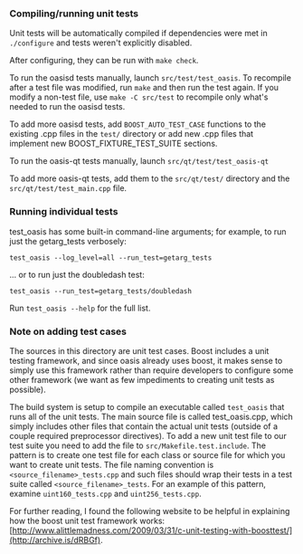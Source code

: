 ### Compiling/running unit tests

Unit tests will be automatically compiled if dependencies were met in `./configure`
and tests weren't explicitly disabled.

After configuring, they can be run with `make check`.

To run the oasisd tests manually, launch `src/test/test_oasis`. To recompile
after a test file was modified, run `make` and then run the test again. If you
modify a non-test file, use `make -C src/test` to recompile only what's needed
to run the oasisd tests.

To add more oasisd tests, add `BOOST_AUTO_TEST_CASE` functions to the existing
.cpp files in the `test/` directory or add new .cpp files that
implement new BOOST_FIXTURE_TEST_SUITE sections.

To run the oasis-qt tests manually, launch `src/qt/test/test_oasis-qt`

To add more oasis-qt tests, add them to the `src/qt/test/` directory and
the `src/qt/test/test_main.cpp` file.

### Running individual tests

test_oasis has some built-in command-line arguments; for
example, to run just the getarg_tests verbosely:

    test_oasis --log_level=all --run_test=getarg_tests

... or to run just the doubledash test:

    test_oasis --run_test=getarg_tests/doubledash

Run `test_oasis --help` for the full list.

### Note on adding test cases

The sources in this directory are unit test cases.  Boost includes a
unit testing framework, and since oasis already uses boost, it makes
sense to simply use this framework rather than require developers to
configure some other framework (we want as few impediments to creating
unit tests as possible).

The build system is setup to compile an executable called `test_oasis`
that runs all of the unit tests.  The main source file is called
test_oasis.cpp, which simply includes other files that contain the
actual unit tests (outside of a couple required preprocessor
directives). To add a new unit test file to our test suite you need
to add the file to `src/Makefile.test.include`. The pattern is to
create one test file for each class or source file for which you want
to create unit tests.  The file naming convention is
`<source_filename>_tests.cpp` and such files should wrap their tests
in a test suite called `<source_filename>_tests`.  For an example of
this pattern, examine `uint160_tests.cpp` and `uint256_tests.cpp`.

For further reading, I found the following website to be helpful in
explaining how the boost unit test framework works:
[http://www.alittlemadness.com/2009/03/31/c-unit-testing-with-boosttest/](http://archive.is/dRBGf).
